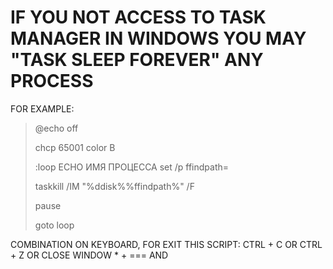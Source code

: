 # IF YOU NOT ACCESS TO TASK MANAGER IN WINDOWS YOU MAY "TASK SLEEP FOREVER" ANY PROCESS

 
FOR EXAMPLE:

> @echo off
> 
> chcp 65001
> color B
> 
> :loop
> ECHO ИМЯ ПРОЦЕССА
> set /p ffindpath=
> 
> taskkill /IM "%ddisk%%ffindpath%" /F
> 
> pause
> 
> goto loop

COMBINATION ON KEYBOARD, FOR EXIT THIS SCRIPT: 
CTRL + C OR CTRL + Z OR CLOSE WINDOW 
                      * + === AND


